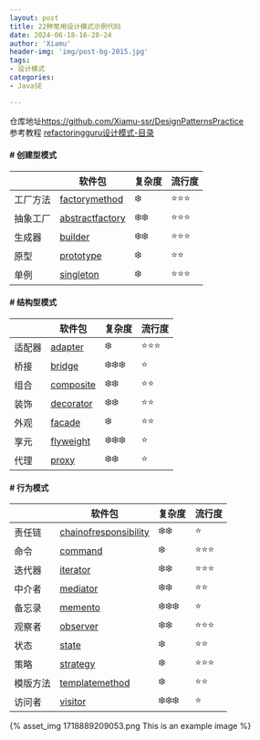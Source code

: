 ```yaml
---
layout: post
title: 22种常用设计模式示例代码
date: 2024-06-18-16-28-24
author: 'Xiamu'
header-img: 'img/post-bg-2015.jpg'
tags:
- 设计模式
categories:
- JavaSE

---
```



仓库地址<https://github.com/Xiamu-ssr/DesignPatternsPractice>  
参考教程 [refactoringguru设计模式-目录](https://refactoringguru.cn/design-patterns/catalog)

#### # 创建型模式

|      |                              软件包                              | 复杂度  |  流行度   |
|------|---------------------------------------------------------------|------|--------|
| 工厂方法 | [factorymethod](./src/main/java/org/dragon/factorymethod)     | ❄️   | ⭐️⭐️⭐️ |
| 抽象工厂 | [abstractfactory](./src/main/java/org/dragon/abstractfactory) | ❄️❄️ | ⭐️⭐️⭐️ |
| 生成器  | [builder](./src/main/java/org/dragon/builder)                 | ❄️❄️ | ⭐️⭐️⭐️ |
| 原型   | [prototype](./src/main/java/org/dragon/prototype)             | ❄️   | ⭐️⭐️   |
| 单例   | [singleton](./src/main/java/org/dragon/singleton)             | ❄️   | ⭐️⭐️⭐️ |

#### # 结构型模式

|     |                        软件包                        |  复杂度   |  流行度   |
|-----|---------------------------------------------------|--------|--------|
| 适配器 | [adapter](./src/main/java/org/dragon/adapter)     | ❄️     | ⭐️⭐️⭐️ |
| 桥接  | [bridge](./src/main/java/org/dragon/bridge)       | ❄️❄️❄️ | ⭐️     |
| 组合  | [composite](./src/main/java/org/dragon/composite) | ❄️❄️   | ⭐️⭐️   |
| 装饰  | [decorator](./src/main/java/org/dragon/decorator) | ❄️❄️   | ⭐️⭐️   |
| 外观  | [facade](./src/main/java/org/dragon/facade)       | ❄️     | ⭐️⭐️   |
| 享元  | [flyweight](./src/main/java/org/dragon/flyweight) | ❄️❄️❄️ | ⭐️     |
| 代理  | [proxy](./src/main/java/org/dragon/proxy)         | ❄️❄️   | ⭐️     |

#### # 行为模式

|      |                                    软件包                                    |  复杂度   |  流行度   |
|------|---------------------------------------------------------------------------|--------|--------|
| 责任链  | [chainofresponsibility](./src/main/java/org/dragon/chainofresponsibility) | ❄️❄️   | ⭐️     |
| 命令   | [command](./src/main/java/org/dragon/command)                             | ❄️     | ⭐️⭐️⭐️ |
| 迭代器  | [iterator](./src/main/java/org/dragon/iterator)                           | ❄️❄️   | ⭐️⭐️⭐️ |
| 中介者  | [mediator](./src/main/java/org/dragon/mediator)                           | ❄️❄️   | ⭐️⭐️   |
| 备忘录  | [memento](./src/main/java/org/dragon/memento)                             | ❄️❄️❄️ | ⭐️     |
| 观察者  | [observer](./src/main/java/org/dragon/observer)                           | ❄️❄️   | ⭐️⭐️⭐️ |
| 状态   | [state](./src/main/java/org/dragon/state)                                 | ❄️     | ⭐️⭐️   |
| 策略   | [strategy](./src/main/java/org/dragon/strategy)                           | ❄️     | ⭐️⭐️⭐️ |
| 模版方法 | [templatemethod](./src/main/java/org/dragon/templatemethod)               | ❄️     | ⭐️⭐️   |
| 访问者  | [visitor](./src/main/java/org/dragon/visitor)                             | ❄️❄️❄️ | ⭐️     |

{% asset_img 1718889209053.png This is an example image %}
